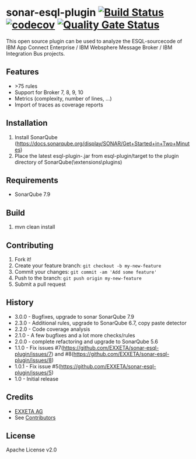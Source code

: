 # sonar-esql-plugin [![Build Status](https://travis-ci.org/EXXETA/sonar-esql-plugin.svg)](https://travis-ci.org/EXXETA/sonar-esql-plugin) [![codecov](https://codecov.io/gh/EXXETA/sonar-esql-plugin/branch/develop/graph/badge.svg)](https://codecov.io/gh/EXXETA/sonar-esql-plugin) [![Quality Gate Status](https://sonarcloud.io/api/project_badges/measure?project=EXXETA_sonar-esql-plugin&metric=alert_status)](https://sonarcloud.io/dashboard?id=EXXETA_sonar-esql-plugin)

This open source plugin can be used to analyze the ESQL-sourcecode of IBM App Connect Enterprise / IBM Websphere Message Broker / IBM Integration Bus projects. 

## Features
* \>75 rules
* Support for Broker 7, 8, 9, 10
* Metrics (complexity, number of lines, ...)
* Import of traces as coverage reports

## Installation

1. Install SonarQube (https://docs.sonarqube.org/display/SONAR/Get+Started+in+Two+Minutes)
2. Place the latest esql-plugin-<version>.jar from esql-plugin/target to the plugin directory of SonarQube(\extensions\plugins)

## Requirements

- SonarQube 7.9

## Build

1. mvn clean install

## Contributing

1. Fork it!
2. Create your feature branch: `git checkout -b my-new-feature`
3. Commit your changes: `git commit -am 'Add some feature'`
4. Push to the branch: `git push origin my-new-feature`
5. Submit a pull request

## History

- 3.0.0 - Bugfixes, upgrade to sonar SonarQube 7.9
- 2.3.0 - Additional rules, upgrade to SonarQube 6.7, copy paste detector
- 2.2.0 - Code coverage analysis
- 2.1.0 - A few bugfixes and a lot more checks/rules
- 2.0.0 - complete refactoring and upgrade to SonarQube 5.6
- 1.1.0 - Fix issues #7(https://github.com/EXXETA/sonar-esql-plugin/issues/7) and #8(https://github.com/EXXETA/sonar-esql-plugin/issues/8)
- 1.0.1 - Fix issue #5(https://github.com/EXXETA/sonar-esql-plugin/issues/5)
- 1.0   - Initial release


## Credits

- [EXXETA AG](http://exxeta.com)
- See [Contributors](https://www.github.com/EXXETA/sonar-esql-plugin/graphs/contributors)

## License

Apache License v2.0
